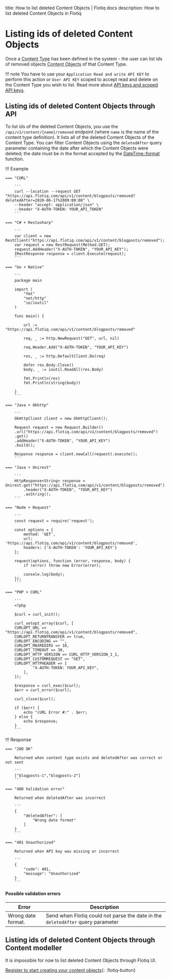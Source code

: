 title: How to list deleted Content Objects | Flotiq docs
description: How to list deleted Content Objects in Flotiq

# Listing ids of deleted Content Objects

Once a <abbr title="Content Type - a model of data that has been defined inside the Content Repository.">Content Type</abbr>
has been defined in the system - the user can list ids of removed objects
<abbr title="Content Object - an instance of a Content Type.">Content Objects</abbr> of that Content Type.

!!! note
    You have to use your `Application Read and write API KEY` to perform this action
    or `User API KEY` scoped to accept read and delete on the Content Type you wish to list.
    Read more about [API keys and scoped API keys](/API/).

## Listing ids of deleted Content Objects through API

To list ids of the deleted Content Objects, you use the `/api/v1/content/{name}/removed` endpoint
(where `name` is the name of the content type definition).
It lists all of the deleted Content Objects of the Content Type.
You can filter Content Objects using the `deletedAfter` query parameter
containing the date after which the Content Objects were deleted; the date must be in the format accepted by the [DateTime::format](https://www.php.net/manual/en/datetime.format.php) function.


!!! Example

    === "CURL"

        ```
        curl --location --request GET "https://api.flotiq.com/api/v1/content/blogposts/removed?deletedAfter=2020-06-17%2009:00:00" \
        --header "accept: application/json" \
        --header "X-AUTH-TOKEN: YOUR_API_TOKEN"
        ``` 

    === "C# + Restasharp"

        ```
        var client = new RestClient("https://api.flotiq.com/api/v1/content/blogposts/removed");
        var request = new RestRequest(Method.GET);
        request.AddHeader("X-AUTH-TOKEN", "YOUR_API_KEY");
        IRestResponse response = client.Execute(request);
        ```
    
    === "Go + Native"

        ```
        package main

        import (
            "fmt"
            "net/http"
            "io/ioutil"
        )
        
        func main() {
        
            url := "https://api.flotiq.com/api/v1/content/blogposts/removed"
        
            req, _ := http.NewRequest("GET", url, nil)
        
            req.Header.Add("X-AUTH-TOKEN", "YOUR_API_KEY")
        
            res, _ := http.DefaultClient.Do(req)
        
            defer res.Body.Close()
            body, _ := ioutil.ReadAll(res.Body)
        
            fmt.Println(res)
            fmt.Println(string(body))
            
        }
        ```
    
    === "Java + Okhttp"
        
        ```
        OkHttpClient client = new OkHttpClient();

        Request request = new Request.Builder()
        .url("https://api.flotiq.com/api/v1/content/blogposts/removed")
        .get()
        .addHeader("X-AUTH-TOKEN", "YOUR_API_KEY")
        .build();
        
        Response response = client.newCall(request).execute();
        ```

    === "Java + Unirest"
      
        ```
        HttpResponse<String> response = Unirest.get("https://api.flotiq.com/api/v1/content/blogposts/removed")
            .header("X-AUTH-TOKEN", "YOUR_API_KEY")
            .asString();
        ```

    === "Node + Request"
      
        ```
        const request = require('request');

        const options = {
            method: 'GET',
            url: 'https://api.flotiq.com/api/v1/content/blogposts/removed',
            headers: {'X-AUTH-TOKEN': 'YOUR_API_KEY'}
        };
        
        request(options, function (error, response, body) {
            if (error) throw new Error(error);
            
            console.log(body);
        });
        ```

    === "PHP + CURL"
    
        ```
        <?php

        $curl = curl_init();
        
        curl_setopt_array($curl, [
        CURLOPT_URL => "https://api.flotiq.com/api/v1/content/blogposts/removed",
        CURLOPT_RETURNTRANSFER => true,
        CURLOPT_ENCODING => "",
        CURLOPT_MAXREDIRS => 10,
        CURLOPT_TIMEOUT => 30,
        CURLOPT_HTTP_VERSION => CURL_HTTP_VERSION_1_1,
        CURLOPT_CUSTOMREQUEST => "GET",
        CURLOPT_HTTPHEADER => [
                "X-AUTH-TOKEN: YOUR_API_KEY",
            ],
        ]);
        
        $response = curl_exec($curl);
        $err = curl_error($curl);
        
        curl_close($curl);
        
        if ($err) {
            echo "cURL Error #:" . $err;
        } else {
            echo $response;
        }
        ```

!!! Response

    === "200 OK"

        Returned when content type exists and deletedAfter was correct or not sent

        ```
        ["blogposts-1","blogposts-2"]
        ```

    === "400 Validation error"

        Returned when deletedAfter was incorrect

        ```
        {
            "deletedAfter": [
                "Wrong date format"
            ]
        }
        ```

    === "401 Unauthorized"

        Returned when API key was missing or incorrect
  
        ```
        {
            "code": 401,
            "massage": "Unauthorized"
        }
        ```

#### Possible validation errors

| Error              | Description                                                                     |
| ------------------ | ------------------------------------------------------------------------------- |
| Wrong date format. | Send when Flotiq could not parse the date in the `deletedAfter` query parameter |

## Listing ids of deleted Content Objects through Content modeller

It is impossible for now to list deleted Content Objects through Flotiq UI.

[Register to start creating your content objects](https://editor.flotiq.com/register.html){: .flotiq-button}
